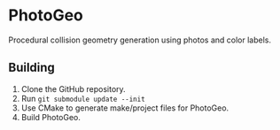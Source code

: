 # PhotoGeo
Procedural collision geometry generation using photos and color labels.

## Building
1. Clone the GitHub repository.
2. Run `git submodule update --init`
3. Use CMake to generate make/project files for PhotoGeo.
4. Build PhotoGeo.
